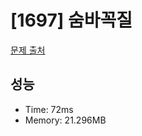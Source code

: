 # [1697] 숨바꼭질

[문제 출처](https://www.acmicpc.net/problem/1697)

## 성능

- Time: 72ms
- Memory: 21.296MB